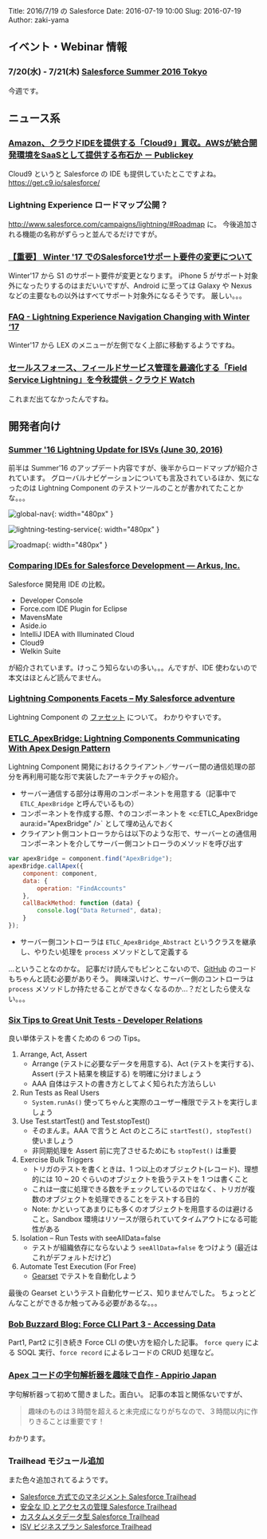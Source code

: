 Title: 2016/7/19 の Salesforce
Date: 2016-07-19 10:00
Slug: 2016-07-19
Author: zaki-yama

## イベント・Webinar 情報

### 7/20(水) - 7/21(木) [Salesforce Summer 2016 Tokyo](http://eventjp.salesforce.com/?dis=dev)

今週です。

## ニュース系

### [Amazon、クラウドIDEを提供する「Cloud9」買収。AWSが統合開発環境をSaaSとして提供する布石か － Publickey](http://www.publickey1.jp/blog/16/amazonidecloud9awssaas.html)

Cloud9 というと Salesforce の IDE も提供していたとこですよね。
https://get.c9.io/salesforce/

### Lightning Experience ロードマップ公開？

http://www.salesforce.com/campaigns/lightning/#Roadmap に。
今後追加される機能の名称がずらっと並んでるだけですが。

### [【重要】 Winter '17 でのSalesforce1サポート要件の変更について](https://help.salesforce.com/apex/HTViewSolution?urlname=Winter-17-ios-eos&language=ja)

Winter'17 から S1 のサポート要件が変更となります。
iPhone 5 がサポート対象外になったりするのはまだいいですが、Android に至っては Galaxy や Nexus などの主要なもの以外はすべてサポート対象外になるそうです。
厳しい。。。

### [FAQ - Lightning Experience Navigation Changing with Winter ‘17](https://help.salesforce.com/apex/HTViewSolution?urlname=FAQ-Lightning-Experience-Navigation-Changing-with-Winter-17&language=en_US&eid=ss-tc)

Winter'17 から LEX のメニューが左側でなく上部に移動するようですね。

### [セールスフォース、フィールドサービス管理を最適化する「Field Service Lightning」を今秋提供 - クラウド Watch](http://cloud.watch.impress.co.jp/docs/news/1010118.html)

これまだ出てなかったんですね。

## 開発者向け

### [Summer '16 Lightning Update for ISVs (June 30, 2016)](http://www.slideshare.net/partnerforce/summer-16-lightning-update-for-isvs-june-30-2016)

前半は Summer'16 のアップデート内容ですが、後半からロードマップが紹介されています。
グローバルナビゲーションについても言及されているほか、気になったのは Lightning Component のテストツールのことが書かれてたことかな。。。

![global-nav](./images/2016-07-19/global-nav.png){: width="480px" }

![lightning-testing-service](./images/2016-07-19/lightning-testing-service.png){: width="480px" }

![roadmap](./images/2016-07-19/roadmap.png){: width="480px" }

### [Comparing IDEs for Salesforce Development — Arkus, Inc.](http://www.arkusinc.com/archive/2016/comparing-ides-for-salesforce-development)

Salesforce 開発用 IDE の比較。

- Developer Console
- Force.com IDE Plugin for Eclipse
- MavensMate
- Aside.io
- IntelliJ IDEA with Illuminated Cloud
- Cloud9
- Welkin Suite

が紹介されています。けっこう知らないの多い。。。んですが、IDE 使わないので本文はほとんど読んでません。

### [Lightning Components Facets – My Salesforce adventure](https://albasfdc.wordpress.com/2016/05/30/lightning-components-facets/)

Lightning Component の [ファセット](https://developer.salesforce.com/docs/atlas.ja-jp.202.0.lightning.meta/lightning/components_facets.htm) について。
わかりやすいです。

### [ETLC_ApexBridge: Lightning Components Communicating With Apex Design Pattern](https://www.linkedin.com/pulse/etlcapexbridge-lightning-components-communicating-apex-andres-perez)

Lightning Component 開発におけるクライアント／サーバー間の通信処理の部分を再利用可能な形で実装したアーキテクチャの紹介。

- サーバー通信する部分は専用のコンポーネントを用意する（記事中で `ETLC_ApexBridge` と呼んでいるもの）
- コンポーネントを作成する際、↑のコンポーネントを <c:ETLC_ApexBridge aura:id="ApexBridge" />` として埋め込んでおく
- クライアント側コントローラからは以下のような形で、サーバーとの通信用コンポーネントを介してサーバー側コントローラのメソッドを呼び出す

```javascript
var apexBridge = component.find("ApexBridge");
apexBridge.callApex({
    component: component,
    data: {
        operation: "FindAccounts"
    },
    callBackMethod: function (data) {
        console.log("Data Returned", data);
    }
});
```

- サーバー側コントローラは `ETLC_ApexBridge_Abstract` というクラスを継承し、やりたい処理を `process` メソッドとして定義する

...ということなのかな。
記事だけ読んでもピンとこないので、[GitHub](https://github.com/eltoroit/ETLC_ApexBridge) のコードもちゃんと読む必要がありそう。
興味深いけど、サーバー側のコントローラは `process` メソッドしか持たせることができなくなるのか...？だとしたら使えない。。。

### [Six Tips to Great Unit Tests - Developer Relations](https://developer.salesforce.com/blogs/developer-relations/2016/07/six-tips-great-unit-tests.html?language=ja)

良い単体テストを書くための 6 つの Tips。

1. Arrange, Act, Assert
    - Arrange (テストに必要なデータを用意する)、Act (テストを実行する)、Assert (テスト結果を検証する) を明確に分けましょう
    - AAA 自体はテストの書き方としてよく知られた方法らしい
2. Run Tests as Real Users
    - `System.runAs()` 使ってちゃんと実際のユーザー権限でテストを実行しましょう
3. Use Test.startTest() and Test.stopTest()
    - そのまんま。AAA で言うと Act のところに `startTest(), stopTest()` 使いましょう
    - 非同期処理を Assert 前に完了させるためにも `stopTest()` は重要
4. Exercise Bulk Triggers
    - トリガのテストを書くときは、1 つ以上のオブジェクト(レコード)、理想的には 10 ~ 20 ぐらいのオブジェクトを扱うテストを 1 つは書くこと
    - これは一度に処理できる数をチェックしているのではなく、トリガが複数のオブジェクトを処理できることをテストする目的
    - Note: かといってあまりにも多くのオブジェクトを用意するのは避けること。Sandbox 環境はリソースが限られていてタイムアウトになる可能性がある
5. Isolation – Run Tests with seeAllData=false
    - テストが組織依存にならないよう `seeAllData=false` をつけよう (最近はこれがデフォルトだけど)
6. Automate Test Execution (For Free)
    - [Gearset](https://app.gearset.com/) でテストを自動化しよう

最後の Gearset というテスト自動化サービス、知りませんでした。
ちょっとどんなことができるか触ってみる必要があるな。。。

### [Bob Buzzard Blog: Force CLI Part 3 - Accessing Data](http://bobbuzzard.blogspot.jp/2016/07/force-cli-part-3-accessing-data.html)

Part1, Part2 に引き続き Force CLI の使い方を紹介した記事。
`force query` による SOQL 実行、`force record` によるレコードの CRUD 処理など。


### [Apex コードの字句解析器を趣味で自作 - Appirio Japan](http://appirio.co.jp/category/tech-blog/2016/07/apexlexicalparser/)

字句解析器って初めて聞きました。面白い。
記事の本旨と関係ないですが、

> 趣味のものは３時間を超えると未完成になりがちなので、３時間以内に作りきることは重要です！

わかります。


### Trailhead モジュール追加

また色々追加されてるようです。

- [Salesforce 方式でのマネジメント Salesforce Trailhead](https://developer.salesforce.com/trailhead/ja/trail/manage_the_salesforce_way)
- [安全な ID とアクセスの管理 Salesforce Trailhead](https://developer.salesforce.com/trailhead/ja/trail/identity)
- [カスタムメタデータ型 Salesforce Trailhead](https://developer.salesforce.com/trailhead/ja/module/custom_metadata_types)
- [ISV ビジネスプラン Salesforce Trailhead](https://developer.salesforce.com/trailhead/ja/module/isv_business_plan)
